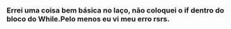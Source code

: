 ### Errei uma coisa bem básica no laço, não coloquei o if dentro do bloco do While.Pelo menos eu vi meu erro rsrs.
